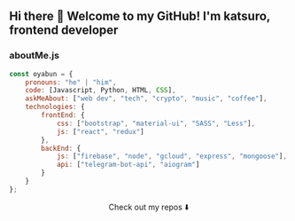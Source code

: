 ## Hi there 👋 Welcome to my GitHub! I'm katsuro, frontend developer



### aboutMe.js

```javascript
const oyabun = {
    pronouns: "he" | "him",
    code: [Javascript, Python, HTML, CSS],
    askMeAbout: ["web dev", "tech", "crypto", "music", "coffee"],
    technologies: {
        frontEnd: {
            css: ["bootstrap", "material-ui", "SASS", "Less"],
            js: ["react", "redux"]
        },
        backEnd: {
            js: ["firebase", "node", "gcloud", "express", "mongoose"],
            api: ["telegram-bot-api", "aiogram"]
        }        
    }
};
```

<p align="center">
Check out my repos ⬇️  
</p>
